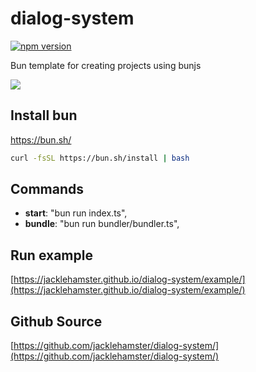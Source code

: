 # dialog-system

[![npm version](https://badge.fury.io/js/dialog-system.svg)](https://www.npmjs.com/package/dialog-system)

Bun template for creating projects using bunjs

![](https://jacklehamster.github.io/dialog-system/icon.png)
## Install bun

https://bun.sh/

```bash
curl -fsSL https://bun.sh/install | bash
```

## Commands

- **start**: "bun run index.ts",
- **bundle**: "bun run bundler/bundler.ts",

## Run example

[https://jacklehamster.github.io/dialog-system/example/](https://jacklehamster.github.io/dialog-system/example/)

## Github Source

[https://github.com/jacklehamster/dialog-system/](https://github.com/jacklehamster/dialog-system/)
